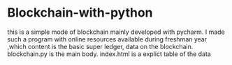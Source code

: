 # Blockchain-with-python
this is a simple mode of blockchain mainly developed with pycharm.
I made such a program with online resources available during freshman year ,which  content is the basic super ledger, data on the blockchain.
blockchain.py is the main body.
index.html is a explict table of the data 
